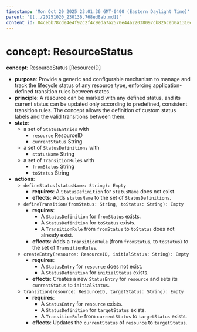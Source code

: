 ```yaml
---
timestamp: 'Mon Oct 20 2025 23:01:36 GMT-0400 (Eastern Daylight Time)'
parent: '[[../20251020_230136.768ed8ab.md]]'
content_id: 84cebb78cde4e4f92c2f4c9eda7a2570e44a22038097cb826ceb0a1310ed1ce5
---
```


# concept: ResourceStatus

**concept**: ResourceStatus \[ResourceID]

* **purpose**: Provide a generic and configurable mechanism to manage and track the lifecycle status of any resource type, enforcing application-defined transition rules between states.
* **principle**: A resource can be marked with any defined status, and its current status can be updated only according to predefined, consistent transition rules. The concept allows the definition of custom status labels and the valid transitions between them.
* **state**:
  * a set of `StatusEntries` with
    * `resource` ResourceID
    * `currentStatus` String
  * a set of `StatusDefinitions` with
    * `statusName` String
  * a set of `TransitionRules` with
    * `fromStatus` String
    * `toStatus` String
* **actions**:
  * `defineStatus(statusName: String): Empty`
    * **requires**: A `StatusDefinition` for `statusName` does not exist.
    * **effects**: Adds `statusName` to the set of `StatusDefinitions`.
  * `defineTransition(fromStatus: String, toStatus: String): Empty`
    * **requires**:
      * A `StatusDefinition` for `fromStatus` exists.
      * A `StatusDefinition` for `toStatus` exists.
      * A `TransitionRule` from `fromStatus` to `toStatus` does not already exist.
    * **effects**: Adds a `TransitionRule` (from `fromStatus`, to `toStatus`) to the set of `TransitionRules`.
  * `createEntry(resource: ResourceID, initialStatus: String): Empty`
    * **requires**:
      * A `StatusEntry` for `resource` does not exist.
      * A `StatusDefinition` for `initialStatus` exists.
    * **effects**: Creates a new `StatusEntry` for `resource` and sets its `currentStatus` to `initialStatus`.
  * `transition(resource: ResourceID, targetStatus: String): Empty`
    * **requires**:
      * A `StatusEntry` for `resource` exists.
      * A `StatusDefinition` for `targetStatus` exists.
      * A `TransitionRule` from `currentStatus` to `targetStatus` exists.
    * **effects**: Updates the `currentStatus` of `resource` to `targetStatus`.
